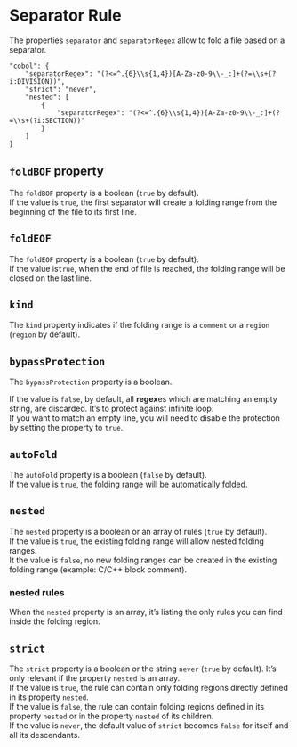 # Separator Rule
The properties `separator` and `separatorRegex` allow to fold a file based on a separator.
```
"cobol": {
	"separatorRegex": "(?<=^.{6}\\s{1,4})[A-Za-z0-9\\-_:]+(?=\\s+(?i:DIVISION))",
	"strict": "never",
	"nested": [
		{
			"separatorRegex": "(?<=^.{6}\\s{1,4})[A-Za-z0-9\\-_:]+(?=\\s+(?i:SECTION))"
		}
	]
}
```

## `foldBOF` property
The `foldBOF` property is a boolean (`true` by default).  
If the value is `true`, the first separator will create a folding range from the beginning of the file to its first line.

## `foldEOF`
The `foldEOF` property is a boolean (`true` by default).  
If the value is`true`, when the end of file is reached, the folding range will be closed on the last line.

## `kind`
The `kind` property indicates if the folding range is a `comment` or a `region` (`region` by default).

## `bypassProtection`
The `bypassProtection` property is a boolean.

If the value is `false`, by default, all **regex**es which are matching an empty string, are discarded. It’s to protect against infinite loop.  
If you want to match an empty line, you will need to disable the protection by setting the property to `true`.

## `autoFold`
The `autoFold` property is a boolean (`false` by default).  
If the value is `true`, the folding range will be automatically folded.

## `nested`
The `nested` property is a boolean or an array of rules (`true` by default).  
If the value is `true`, the existing folding range will allow nested folding ranges.  
It the value is `false`, no new folding ranges can be created in the existing folding range (example: C/C++ block comment).

### nested rules
When the `nested` property is an array, it’s listing the only rules you can find inside the folding region.

## `strict`
The `strict` property is a boolean or the string `never` (`true` by default). It’s only relevant if the property `nested` is an array.  
If the value is `true`, the rule can contain only folding regions directly defined in its property `nested`.  
If the value is `false`, the rule can contain folding regions defined in its property `nested` or in the property `nested` of its children.  
If the value is `never`, the default value of `strict` becomes `false` for itself and all its descendants.
